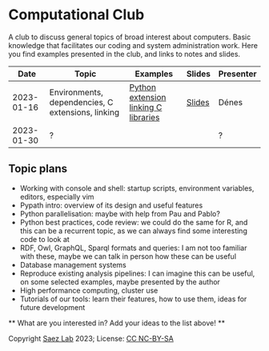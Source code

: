 # Computational Club

A club to discuss general topics of broad interest about computers. Basic
knowledge that facilitates our coding and system administration work.
Here you find examples presented in the club, and links to notes and slides.

| Date       | Topic                                             | Examples                                                          | Slides                                                                                                    | Presenter |
|------------|---------------------------------------------------|-------------------------------------------------------------------|-----------------------------------------------------------------------------------------------------------|-----------|
| 2023-01-16 | Environments, dependencies, C extensions, linking | [Python extension linking C libraries](tree/master/dependencies-environments) | [Slides](https://saezlab.slack.com/files/U5TNX0A6A/F04JP1TJ147/environments-dependencies_16-jan-2023.pdf) | Dénes     |
| 2023-01-30 | ?                                                 |                                                                   |                                                                                                           | ?         |

## Topic plans

- Working with console and shell: startup scripts, environment variables,
  editors, especially vim
- Pypath intro: overview of its design and useful features
- Python parallelisation: maybe with help from Pau and Pablo?
- Python best practices, code review: we could do the same for R, and this
  can be a recurrent topic, as we can always find some interesting code to
  look at
- RDF, Owl, GraphQL, Sparql formats and queries: I am not too familiar with
  these, maybe we can talk in person how these can be useful
- Database management systems
- Reproduce existing analysis pipelines: I can imagine this can be useful, on
  some selected examples, maybe presented by the author
- High performance computing, cluster use
- Tutorials of our tools: learn their features, how to use them, ideas for
  future development

** What are you interested in? Add your ideas to the list above! **

Copyright [Saez Lab](https://saezlab.org/) 2023;
License: [CC NC-BY-SA](https://creativecommons.org/licenses/by-nc-sa/4.0/)

